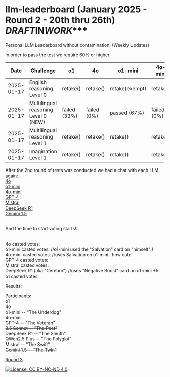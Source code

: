 # llm-leaderboard  (January 2025 - Round 2 - 20th thru 26th) *****DRAFT***IN***WORK****
Personal LLM Leaderboard without contamination! (Weekly Updates)

In order to pass the test we require 60% or higher.

| Date       | Challenge                             | o1                    | 4o            | o1-mini            | 4o-mini         | GPT-4            | DeepSeek(R1)          | Mistral             |
|------------|---------------------------------------|-----------------------|---------------|--------------------|-----------------|------------------|-----------------------|---------------------|
| 2025-01-17 | English reasoning Level 0             |   retake()            |   retake()    |   retake(exempt)   |    retake()     |   retake(exempt) |   retake()            |   retake()          |
| 2025-01-17 | Multilingual reasoning Level 0 (NEW)  |   failed (33%)        |   failed (0%) |   passed (67%)     |    failed (0%)  |   failed (0%)    |   passed (67%)        |   failed (0%)       |
| 2025-01-17 | Multilingual reasoning Level 1        |   retake()            |   retake()    |   retake()         |    retake()     |   retake()       |   retake()            |   retake()          |
| 2025-01-17 | Imagination Level 1                   |   retake()            |   retake()    |   retake()         |    retake()     |   retake()       |   retake()            |   retake()          |


After the 2nd round of tests was conducted we had a chat with each LLM again:<br>
    [4o]()<br>
    [o1-mini]()<br>
    [4o-mini]()<br>
    [GPT-4]()<br>
    [Mistral]()<br>
    [DeepSeek R1]()<br>
    [Gemini 1.5]()<br><br>

And the time to start voting starts!:<br><br>

4o casted votes:  <br>
o1-mini casted votes: //o1-mini used the "Salvation" card on "himself" ! <br>
4o-mini casted votes: //uses Salvation on o1-mini.. how cute! <br>
GPT-4 casted votes: <br>
Mistral casted votes:<br>
DeepSeek R1 (aka "Cerebro") //uses "Negative Boost" card on o1-mini +5.  <br>
o1 casted votes: <br>

Results:<br>

Participants:<br>
o1<br>
4o<br>
o1-mini -- "The Underdog"<br>
4o-mini<br>
GPT-4 -- "The Veteran"<br>
<strike>3.5 Sonnet -- "The Poet"</strike><br>
DeepSeek R1 -- "The Sleuth"<br>
<strike>QWen2.5 Plus -- "The Polyglot"</strike><br>
Mistral -- "The Swift"<br>
<strike>Gemini 1.5 -- "The Twin"</strike><br>

[Round 3](https://github.com/dpittaluga76/llm-leaderboard/main/ROUND3.md)

[![License: CC BY-NC-ND 4.0](https://img.shields.io/badge/License-CC%20BY--NC--ND%204.0-lightgrey.svg)](https://creativecommons.org/licenses/by-nc-nd/4.0/)
